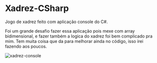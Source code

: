# Xadrez-CSharp
<p>Jogo de xadrez feito com aplicação console do C#.</p>
<p>Foi um grande desafio fazer essa aplicação pois mexe com array bidimensional, e fazer também a logica do xadrez foi bem complicado pra mim.
   Tem muita coisa que da para melhorar ainda no código, isso irei fazendo aos poucos.</p>

![xadrez-console](https://github.com/Weslley-Souza32/Xadrez-CSharp/assets/78659735/d87944cb-23b4-414e-a802-cdd25aebd9f7)
